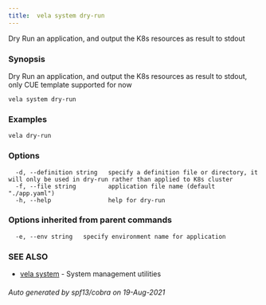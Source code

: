 ```yaml
---
title:  vela system dry-run
---
```


Dry Run an application, and output the K8s resources as result to stdout

### Synopsis

Dry Run an application, and output the K8s resources as result to stdout, only CUE template supported for now

```
vela system dry-run
```

### Examples

```
vela dry-run
```

### Options

```
  -d, --definition string   specify a definition file or directory, it will only be used in dry-run rather than applied to K8s cluster
  -f, --file string         application file name (default "./app.yaml")
  -h, --help                help for dry-run
```

### Options inherited from parent commands

```
  -e, --env string   specify environment name for application
```

### SEE ALSO

* [vela system](vela_system)	 - System management utilities

###### Auto generated by spf13/cobra on 19-Aug-2021
